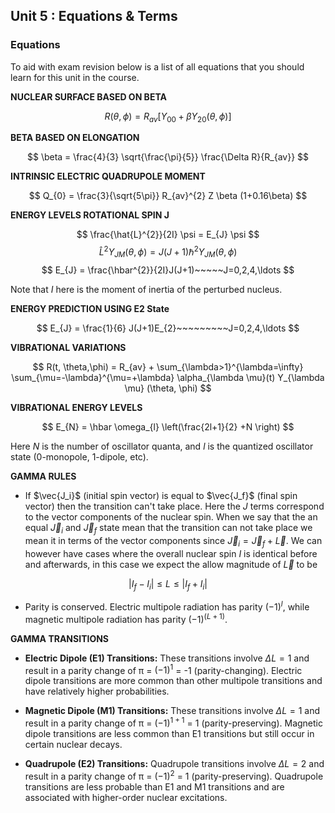 ## Unit 5 : Equations & Terms

### Equations
To aid with exam revision below is a list of all equations that you should learn for this unit in the course.

**NUCLEAR SURFACE BASED ON BETA**

$$
R(\theta, \phi) = R_{av} [Y_{00}+\beta Y_{20} (\theta, \phi)]
$$

**BETA BASED ON ELONGATION**

$$
\beta = \frac{4}{3} \sqrt{\frac{\pi}{5}} \frac{\Delta R}{R_{av}}
$$

**INTRINSIC ELECTRIC QUADRUPOLE MOMENT**

$$
Q_{0} = \frac{3}{\sqrt{5\pi}} R_{av}^{2} Z \beta (1+0.16\beta)
$$


**ENERGY LEVELS ROTATIONAL SPIN J**

$$
\frac{\hat{L}^{2}}{2I} \psi = E_{J} \psi
$$
$$
\hat{L}^{2} Y_{JM}(\theta,\phi) = J(J+1) \hbar^{2} Y_{JM} (\theta, \phi)
$$
$$
E_{J} = \frac{\hbar^{2}}{2I}J(J+1)~~~~~J=0,2,4,\ldots
$$

Note that $I$ here is the moment of inertia of the perturbed nucleus.

**ENERGY PREDICTION USING E2 State**

$$
E_{J} = \frac{1}{6} J(J+1)E_{2}~~~~~~~~~J=0,2,4,\ldots
$$

**VIBRATIONAL VARIATIONS**

$$
R(t, \theta,\phi) = R_{av} + \sum_{\lambda>1}^{\lambda=\infty} \sum_{\mu=-\lambda}^{\mu=+\lambda}  \alpha_{\lambda \mu}(t) Y_{\lambda \mu} (\theta, \phi)
$$

**VIBRATIONAL ENERGY LEVELS**

$$
E_{N} = \hbar \omega_{l} \left(\frac{2l+1}{2} +N \right)
$$

Here $N$ is the number of oscillator quanta, and $l$ is the quantized oscillator state (0-monopole, 1-dipole, etc). 

**GAMMA RULES**

- If $\vec{J_i}$ (initial spin vector) is equal to $\vec{J_f}$ (final spin vector) then the transition can't take place. Here the $J$ terms correspond to the vector components of the nuclear spin. When we say that the an equal $\vec{J}_{i}$ and $\vec{J}_{f}$ state mean that the transition can not take place we mean it in terms of the vector components since $\vec{J}_{i} = \vec{J}_{f} + \vec{L}$. We can however have cases where the overall nuclear spin $I$ is identical before and afterwards, in this case we expect the allow magnitude of $\vec{L}$ to be

$$
| I_{f} - I_{i} | \leq L \leq|I_{f} + I_{i}|
$$

- Parity is conserved. Electric multipole radiation has parity $(-1)^l$, while magnetic multipole radiation has parity $(-1)^{(L+1)}$.


**GAMMA TRANSITIONS**

- **Electric Dipole (E1) Transitions:** These transitions involve $ΔL = 1$ and result in a parity change of π = $(-1)^1$ = -1 (parity-changing). Electric dipole transitions are more common than other multipole transitions and have relatively higher probabilities. 

 - **Magnetic Dipole (M1) Transitions:** These transitions involve $ΔL = 1$ and result in a parity change of π = $(-1)^{1+1}$ = 1 (parity-preserving). Magnetic dipole transitions are less common than E1 transitions but still occur in certain nuclear decays.

 - **Quadrupole (E2) Transitions:** Quadrupole transitions involve $ΔL = 2$ and result in a parity change of π = $(-1)^2$ = 1 (parity-preserving). Quadrupole transitions are less probable than E1 and M1 transitions and are associated with higher-order nuclear excitations.

